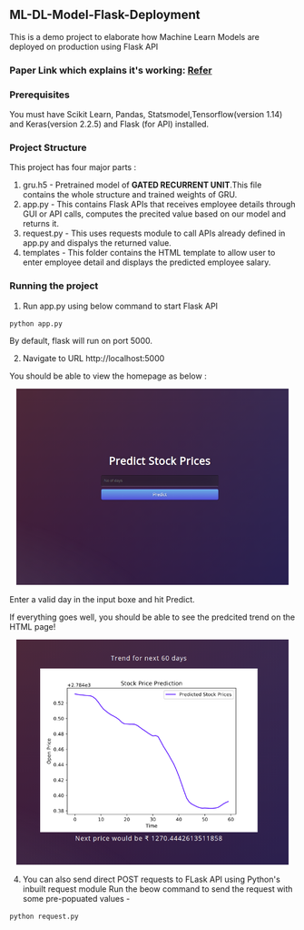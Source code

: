 ## ML-DL-Model-Flask-Deployment
This is a demo project to elaborate how Machine Learn Models are deployed on production using Flask API

### Paper Link which explains it's working: [Refer](https://www.researchgate.net/publication/341873237_Stock_Prediction_using_Hybrid_ARIMA_and_GRU_Models)

### Prerequisites
You must have Scikit Learn, Pandas, Statsmodel,Tensorflow(version 1.14) and Keras(version 2.2.5) and Flask (for API) installed.

### Project Structure
This project has four major parts :
1. gru.h5 - Pretrained model of **GATED RECURRENT UNIT**.This file contains the whole structure and trained weights of GRU.
2. app.py - This contains Flask APIs that receives employee details through GUI or API calls, computes the precited value based on our model and returns it.
3. request.py - This uses requests module to call APIs already defined in app.py and dispalys the returned value.
4. templates - This folder contains the HTML template to allow user to enter employee detail and displays the predicted employee salary.

### Running the project
1. Run app.py using below command to start Flask API
```
python app.py
```
By default, flask will run on port 5000.

2. Navigate to URL http://localhost:5000

You should be able to view the homepage as below :
<p align = "center">
<img src = "/ims/im.png" width = 480>
</p>

Enter a valid day in the input boxe and hit Predict.

If everything goes well, you should  be able to see the predcited trend on the HTML page!
<p align = "center">
<img src = "/ims/im1.png" width = 480>
</p>

4. You can also send direct POST requests to FLask API using Python's inbuilt request module
Run the beow command to send the request with some pre-popuated values -
```
python request.py
```
